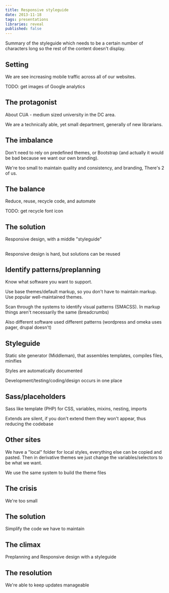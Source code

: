 ```yaml
---
title: Responsive styleguide
date: 2013-11-18
tags: presentations
libraries: reveal
published: false
---
```


Summary of the styleguide which needs to be a certain number of characters long so the rest of the content doesn't display.

<div class="reveal">
  <div class="slides">
    <!-- Act 1: Set up the story -->
    <section>
      <h1>Setting</h1>
      <p>We are see increasing mobile traffic across all of our websites.</p>
      <p>TODO: get images of Google analytics</p>
    </section>
    <section>
      <h1>The protagonist</h1>
      <p>About CUA - medium sized university in the DC area.</p>
      <p>We are a technically able, yet small department, generally of new librarians.</p>
    </section>
    <section>
      <h1>The imbalance</h1>
      <p>Don't need to rely on predefined themes, or Bootstrap (and actually it would be bad because we want our own branding).</p>
      <p>We're too small to maintain quality and consistency, and branding, There's 2 of us.</p>
    </section>
    <section>
      <h1>The balance</h1>
      <p>Reduce, reuse, recycle code, and automate</p>
      <p>TODO: get recycle font icon</p>
    </section>
    <section>
      <h1>The solution</h1>
      <p>Responsive design, with a middle "styleguide"</p>
    </section>
    <!-- Act 2: Develop the action -->
    <section>
      <h1></h1>
      <p>Responsive design is hard, but solutions can be reused</p>
    </section>
    <section>
      <h1>Identify patterns/preplanning</h1>
      <p>Know what software you want to support.</p>
      <p>Use base themes/default markup, so you don't have to maintain markup. Use popular well-maintained themes.</p>
      <p>Scan through the systems to identify visual patterns (SMACSS). In markup things aren't necessarily the same (breadcrumbs)</p>
      <p>Also different software used different patterns (wordpress and omeka uses pager, drupal doesn't)</p>
    </section>
    <section>
      <h1>Styleguide</h1>
      <p>Static site generator (Middleman), that assembles templates, compiles files, minifies</p>
      <p>Styles are automatically documented</p>
      <p>Development/testing/coding/design occurs in one place</p>
    </section>
    <section>
      <h1>Sass/placeholders</h1>
      <p>Sass like template (PHP) for CSS, variables, mixins, nesting, imports</p>
      <p>Extends are silent, if you don't extend them they won't appear, thus reducing the codebase</p>
    </section>
    <section>
      <h1>Other sites</h1>
      <p>We have a "local" folder for local styles, everything else can be copied and pasted. Then in derivative themes we just change the variables/selectors to be what we want.</p>
      <p>We use the same system to build the theme files</p>
    </section>
    <!-- Act 3: Frame the resolution -->
    <section>
      <h1>The crisis</h1>
      <p>We're too small</p>
    </section>
    <section>
      <h1>The solution</h1>
      <p>Simplify the code we have to maintain</p>
    </section>
    <section>
      <h1>The climax</h1>
      <p>Preplanning and Responsive design with a styleguide</p>
    </section>
    <section>
      <h1>The resolution</h1>
      <p>We're able to keep updates manageable</p>
    </section>
  </div>
</div>
